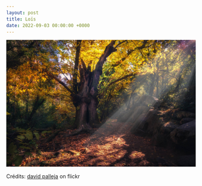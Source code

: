 ```yaml
---
layout: post
title: Loïs
date: 2022-09-03 00:00:00 +0000
---
```


![Loïs](/images/2022-09-03.jpg)

Crédits: [david palleja](https://www.flickr.com/people/davidpalleja/) on flickr
